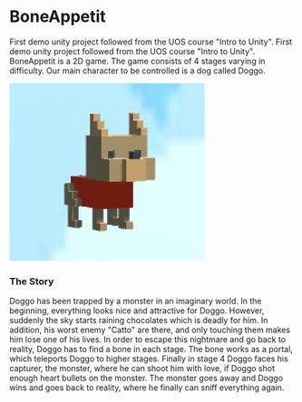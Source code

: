 # BoneAppetit
First demo unity project followed from the UOS course "Intro to Unity". First demo unity project followed from the UOS course "Intro to Unity".
BoneAppetit is a 2D game.   The game consists of 4 stages varying in difficulty. Our main character to be controlled is a dog called Doggo.


![Doggo](Images/doggo.png)

### The Story
Doggo has been trapped by a monster in an imaginary world. In the beginning, everything looks nice and attractive for Doggo. However, suddenly the sky starts raining chocolates which is deadly for him. In addition, his worst enemy "Catto" are there, and only touching them makes him lose one of his lives. 
In order to escape this nightmare and go back to reality, Doggo has to find a bone in each stage. The bone works as a portal, which teleports Doggo to higher stages. Finally in stage 4 Doggo faces his capturer, the monster, where he can shoot him with love, if Doggo shot enough heart bullets on the monster. The monster goes away and Doggo wins and goes back to reality, where he finally can sniff everything again.
